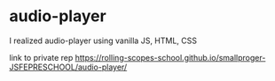# audio-player
I realized audio-player using vanilla JS, HTML, CSS

link to private rep https://rolling-scopes-school.github.io/smallproger-JSFEPRESCHOOL/audio-player/
